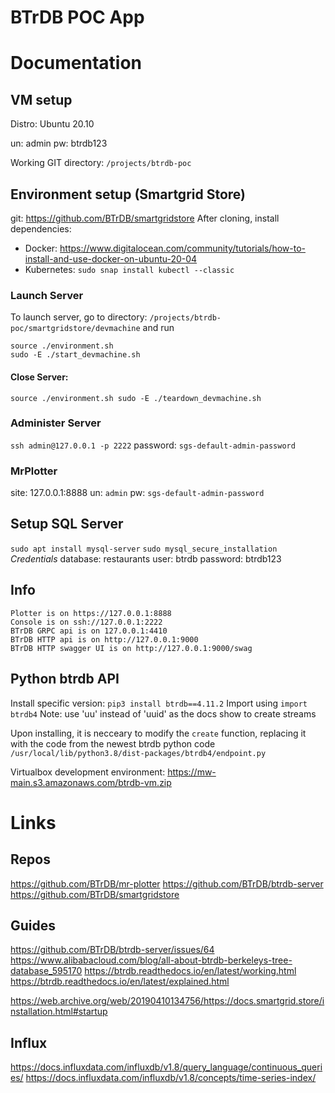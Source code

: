 # BTrDB POC App

# Documentation

## VM setup
Distro: Ubuntu 20.10

un: admin
pw: btrdb123

Working GIT directory: `/projects/btrdb-poc`

## Environment setup (Smartgrid Store)
git: https://github.com/BTrDB/smartgridstore
After cloning, install dependencies:
* Docker: https://www.digitalocean.com/community/tutorials/how-to-install-and-use-docker-on-ubuntu-20-04
* Kubernetes: `sudo snap install kubectl --classic`

### Launch Server
To launch server, go to directory:
`/projects/btrdb-poc/smartgridstore/devmachine`
and run
```
source ./environment.sh
sudo -E ./start_devmachine.sh
```
#### Close Server:
`source ./environment.sh sudo -E ./teardown_devmachine.sh`

### Administer Server
`ssh admin@127.0.0.1 -p 2222`
password: `sgs-default-admin-password`

### MrPlotter
site: 127.0.0.1:8888
un: `admin`
pw: `sgs-default-admin-password`

## Setup SQL Server
`sudo apt install mysql-server`
`sudo mysql_secure_installation`
*Credentials*
database: restaurants
user: btrdb
password: btrdb123

## Info
```
Plotter is on https://127.0.0.1:8888
Console is on ssh://127.0.0.1:2222
BTrDB GRPC api is on 127.0.0.1:4410
BTrDB HTTP api is on http://127.0.0.1:9000
BTrDB HTTP swagger UI is on http://127.0.0.1:9000/swag
```

## Python btrdb API

Install specific version: `pip3 install btrdb==4.11.2`
Import using `import btrdb4`
Note: use 'uu' instead of 'uuid' as the docs show to create streams

Upon installing, it is necceary to modify the `create` function, replacing it with the code from the newest btrdb python code
`/usr/local/lib/python3.8/dist-packages/btrdb4/endpoint.py`

Virtualbox development environment: https://mw-main.s3.amazonaws.com/btrdb-vm.zip

# Links
## Repos
https://github.com/BTrDB/mr-plotter
https://github.com/BTrDB/btrdb-server
https://github.com/BTrDB/smartgridstore
## Guides
https://github.com/BTrDB/btrdb-server/issues/64
https://www.alibabacloud.com/blog/all-about-btrdb-berkeleys-tree-database_595170
https://btrdb.readthedocs.io/en/latest/working.html
https://btrdb.readthedocs.io/en/latest/explained.html

https://web.archive.org/web/20190410134756/https://docs.smartgrid.store/installation.html#startup

## Influx
https://docs.influxdata.com/influxdb/v1.8/query_language/continuous_queries/
https://docs.influxdata.com/influxdb/v1.8/concepts/time-series-index/
